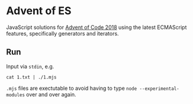 # Advent of ES
JavaScript solutions for [Advent of Code 2018][AoC] using the latest ECMAScript features, specifically generators and iterators.

[AoC]: https://adventofcode.com/2018

## Run
Input via `stdin`, e.g. 

    cat 1.txt | ./1.mjs

`.mjs` files are exectutable to avoid having to type `node --experimental-modules` over and over again.
